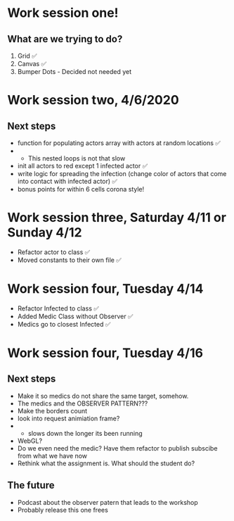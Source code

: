 # Work session one!
## What are we trying to do?

1. Grid ✅
1. Canvas ✅
1. Bumper Dots - Decided not needed yet

# Work session two, 4/6/2020
## Next steps 

* function for populating actors array with actors at random locations ✅
* * This nested loops is not that slow
* init all actors to red except 1 infected actor ✅
* write logic for spreading the infection (change color of actors that come into contact with infected actor) ✅
* bonus points for within 6 cells corona style!

# Work session three, Saturday 4/11 or Sunday 4/12

* Refactor actor to class ✅
* Moved constants to their own file ✅

# Work session four, Tuesday 4/14

* Refactor Infected to class ✅
* Added Medic Class without Observer ✅
* Medics go to closest Infected ✅

# Work session four, Tuesday 4/16


## Next steps
* Make it so medics do not share the same target, somehow.
* The medics and the OBSERVER PATTERN???
* Make the borders count
* look into request animiation frame?
* * slows down the longer its been running
* WebGL?
* Do we even need the medic? Have them refactor to publish subscibe from what we have now
* Rethink what the assignment is. What should the student do?

## The future

* Podcast about the observer patern that leads to the workshop
* Probably release this one frees